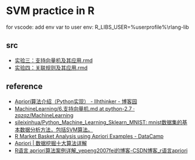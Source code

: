 # SVM practice in R

for vscode:
add env var to user env:
R_LIBS_USER=%userprofile%\rlang-lib

## src

- [实验三：支持向量机及其应用.rmd](src/experiment3.rmd)
- [实验四：关联规则及其应用.rmd](src/experiment4.rmd)

## reference

- [Apriori算法介绍（Python实现） - llhthinker - 博客园]( https://www.cnblogs.com/llhthinker/p/6719779.html )
- [MachineLearning/6.支持向量机.md at python-2.7 · zqzqz/MachineLearning]( https://github.com/zqzqz/MachineLearning/blob/python-2.7/docs/6.%E6%94%AF%E6%8C%81%E5%90%91%E9%87%8F%E6%9C%BA.md )
- [sileixinhua/Python_Machine_Learning_Sklearn_MNIST: mnist数据集的基本数据分析方法，包括SVM算法。]( https://github.com/sileixinhua/Python_Machine_Learning_Sklearn_MNIST )
- [R Market Basket Analysis using Apriori Examples - DataCamp]( https://www.datacamp.com/community/tutorials/market-basket-analysis-r )
- [Apriori | 数据挖掘十大算法详解]( https://wizardforcel.gitbooks.io/dm-algo-top10/content/apriori.html )
- [R语言 apriori算法案例详解_yepeng2007fei的博客-CSDN博客_r语言apriori]( https://blog.csdn.net/yepeng2007fei/article/details/78910105 )